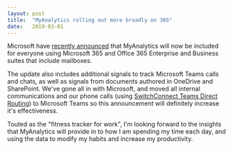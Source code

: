 ```yaml
---
layout: post
title:  "MyAnalytics rolling out more broadly on 365"
date:   2019-03-01
---
```


Microsoft have [recently announced](https://www.microsoft.com/en-us/microsoft-365/blog/2019/01/02/myanalytics-the-fitness-tracker-for-work-is-now-more-broadly-available/) that MyAnalytics will now be included for everyone using Microsoft 365 and Office 365 Enterprise and Business suites that include mailboxes.

The update also includes additional signals to track Microsoft Teams calls and chats, as well as signals from documents authored in OneDrive and SharePoint. We've gone all in with Microsoft, and moved all internal communications and our phone calls (using [SwitchConnect Teams Direct Routing](https://www.switchconnect.com.au/our-solutions/unified-communications/teams-direct-routing/)) to Microsoft Teams so this announcement will definitely increase it's effectiveness.

Touted as the "fitness tracker for work", I'm looking forward to the insights that MyAnalytics will provide in to how I am spending my time each day, and using the data to modify my habits and increase my productivity.